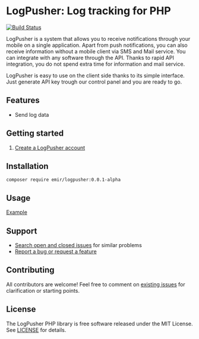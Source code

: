 # LogPusher: Log tracking for PHP

[![Build Status](https://travis-ci.org/emir/logpusher.svg?branch=master)](https://travis-ci.org/emir/logpusher)

LogPusher is a system that allows you to receive notifications through your mobile on a single application. Apart from push notifications, you can also receive information without a mobile client via SMS and Mail service. You can integrate with any software through the API. Thanks to rapid API integration, you do not spend extra time for information and mail service. 

LogPusher is easy to use on the client side thanks to its simple interface. Just generate API key trough our control panel and you are ready to go.

## Features

* Send log data

## Getting started

1. [Create a LogPusher account](http://logpusher.com/)

## Installation

```
composer require emir/logpusher:0.0.1-alpha
```

## Usage

[Example](https://gist.github.com/emir/d2a4aa0f5d67fecf00f6b0b23daef962)

## Support

* [Search open and closed issues](https://github.com/emir/logpusher/issues?utf8=✓&q=is%3Aissue) for similar problems
* [Report a bug or request a feature](https://github.com/emir/logpusher/issues/new)


## Contributing

All contributors are welcome! Feel free to comment on [existing issues](https://github.com/emir/logpusher/issues) for clarification or starting points.

## License

The LogPusher PHP library is free software released under the MIT License. See [LICENSE](http://emir.mit-license.org/) for details.